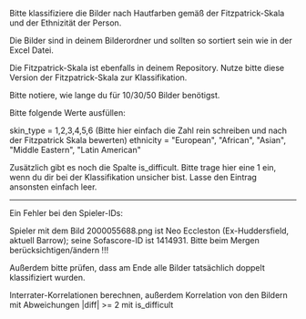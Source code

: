 Bitte klassifiziere die Bilder nach Hautfarben gemäß der Fitzpatrick-Skala und der Ethnizität der Person.

Die Bilder sind in deinem Bilderordner und sollten so sortiert sein wie in der Excel Datei.

Die Fitzpatrick-Skala ist ebenfalls in deinem Repository. Nutze bitte diese Version der Fitzpatrick-Skala zur Klassifikation.

Bitte notiere, wie lange du für 10/30/50 Bilder benötigst.

Bitte folgende Werte ausfüllen:

skin_type = 1,2,3,4,5,6 (Bitte hier einfach die Zahl rein schreiben und nach der Fitzpatrick Skala bewerten) ethnicity = "European", "African", "Asian", "Middle Eastern", "Latin American"

Zusätzlich gibt es noch die Spalte is_difficult. Bitte trage hier eine 1 ein, wenn du dir bei der Klassifikation unsicher bist. Lasse den Eintrag ansonsten einfach leer.




-----

Ein Fehler bei den Spieler-IDs: 

Spieler mit dem Bild 2000055688.png ist Neo Eccleston (Ex-Huddersfield, aktuell Barrow); seine Sofascore-ID ist 1414931. Bitte beim Mergen berücksichtigen/ändern !!!

Außerdem bitte prüfen, dass am Ende alle Bilder tatsächlich doppelt klassifiziert wurden.

Interrater-Korrelationen berechnen, außerdem Korrelation von den Bildern mit Abweichungen |diff| >= 2 mit is_difficult
